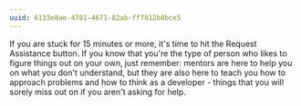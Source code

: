 ```yaml
---
uuid: 6133e8ae-4781-4671-82ab-ff7812b8bce5
---
```


If you are stuck for 15 minutes or more, it's time to hit the Request Assistance button. If you know that you're the type of person who likes to figure things out on your own, just remember: mentors are here to help you on what you don't understand, but they are also here to teach you how to approach problems and how to think as a developer - things that you will sorely miss out on if you aren't asking for help.
